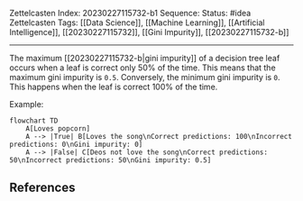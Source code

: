 Zettelcasten Index: 20230227115732-b1
Sequence:
Status: #idea
Zettelcasten Tags: [[Data Science]], [[Machine Learning]], [[Artificial Intelligence]], [[20230227115732]], [[Gini Impurity]], [[20230227115732-b]]

---

The maximum [[20230227115732-b|gini impurity]] of a decision tree leaf occurs when a leaf is correct only 50% of the time. This means that the maximum gini impurity is `0.5`. Conversely, the minimum gini impurity is `0`. This happens when the leaf is correct 100% of the time.

Example:
```mermaid
flowchart TD
    A[Loves popcorn]
    A --> |True| B[Loves the song\nCorrect predictions: 100\nIncorrect predictions: 0\nGini impurity: 0]
    A --> |False| C[Deos not love the song\nCorrect predictions: 50\nIncorrect predictions: 50\nGini impurity: 0.5]
```

## References
